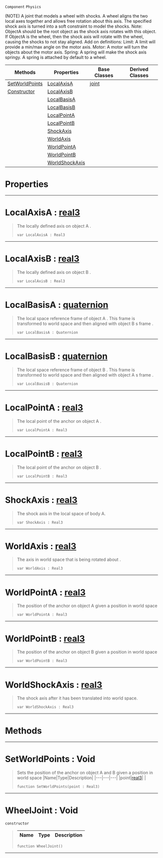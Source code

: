  `Component` `Physics`



(NOTE) A joint that models a wheel with shocks. A wheel aligns the two local axes together and allows free rotation about this axis. The specified shock axis is turned into a soft constraint to model the shocks. Note: ObjectA should be the root object as the shock axis rotates with this object. If ObjectA is the wheel, then the shock axis will rotate with the wheel, causing the shocks to not stay aligned. Add on definitions: Limit: A limit will provide a min/max angle on the motor axis. Motor: A motor will turn the objects about the motor axis. Spring: A spring will make the shock axis springy. A spring is attached by default to a wheel.

|Methods|Properties|Base Classes|Derived Classes|
|---|---|---|---|
|[ SetWorldPoints](https://github.com/PlasmaEngine/PlasmaDocs/blob/master/code_reference/class_reference/wheeljoint.markdown#setworldpoints-void)|[ LocalAxisA](https://github.com/PlasmaEngine/PlasmaDocs/blob/master/code_reference/class_reference/wheeljoint.markdown#localaxisa-plasma-engine-d)|[joint](https://github.com/PlasmaEngine/PlasmaDocs/blob/master/code_reference/class_reference/joint.markdown)| |
|[ Constructor](https://github.com/PlasmaEngine/PlasmaDocs/blob/master/code_reference/class_reference/wheeljoint.markdown#wheeljoint-void)|[ LocalAxisB](https://github.com/PlasmaEngine/PlasmaDocs/blob/master/code_reference/class_reference/wheeljoint.markdown#localaxisb-plasma-engine-d)| | |
| |[ LocalBasisA](https://github.com/PlasmaEngine/PlasmaDocs/blob/master/code_reference/class_reference/wheeljoint.markdown#localbasisa-plasma-engine)| | |
| |[ LocalBasisB](https://github.com/PlasmaEngine/PlasmaDocs/blob/master/code_reference/class_reference/wheeljoint.markdown#localbasisb-plasma-engine)| | |
| |[ LocalPointA](https://github.com/PlasmaEngine/PlasmaDocs/blob/master/code_reference/class_reference/wheeljoint.markdown#localpointa-plasma-engine)| | |
| |[ LocalPointB](https://github.com/PlasmaEngine/PlasmaDocs/blob/master/code_reference/class_reference/wheeljoint.markdown#localpointb-plasma-engine)| | |
| |[ ShockAxis](https://github.com/PlasmaEngine/PlasmaDocs/blob/master/code_reference/class_reference/wheeljoint.markdown#shockaxis-plasma-engine-do)| | |
| |[ WorldAxis](https://github.com/PlasmaEngine/PlasmaDocs/blob/master/code_reference/class_reference/wheeljoint.markdown#worldaxis-plasma-engine-do)| | |
| |[ WorldPointA](https://github.com/PlasmaEngine/PlasmaDocs/blob/master/code_reference/class_reference/wheeljoint.markdown#worldpointa-plasma-engine)| | |
| |[ WorldPointB](https://github.com/PlasmaEngine/PlasmaDocs/blob/master/code_reference/class_reference/wheeljoint.markdown#worldpointb-plasma-engine)| | |
| |[ WorldShockAxis](https://github.com/PlasmaEngine/PlasmaDocs/blob/master/code_reference/class_reference/wheeljoint.markdown#worldshockaxis-plasma-engi)| | |


 #  Properties


---  
 #  LocalAxisA : [real3](https://github.com/PlasmaEngine/PlasmaDocs/blob/master/code_reference/lightning_base_types/real3.markdown)

> The locally defined axis on object A . 
> ``` lang=cpp, name=Lightning
> var LocalAxisA : Real3


---  
 #  LocalAxisB : [real3](https://github.com/PlasmaEngine/PlasmaDocs/blob/master/code_reference/lightning_base_types/real3.markdown)

> The locally defined axis on object B . 
> ``` lang=cpp, name=Lightning
> var LocalAxisB : Real3


---  
 #  LocalBasisA : [quaternion](https://github.com/PlasmaEngine/PlasmaDocs/blob/master/code_reference/lightning_base_types/quaternion.markdown)

> The local space reference frame of object A . This frame is transformed to world space and then aligned with object B s frame . 
> ``` lang=cpp, name=Lightning
> var LocalBasisA : Quaternion


---  
 #  LocalBasisB : [quaternion](https://github.com/PlasmaEngine/PlasmaDocs/blob/master/code_reference/lightning_base_types/quaternion.markdown)

> The local space reference frame of object B . This frame is transformed to world space and then aligned with object A s frame . 
> ``` lang=cpp, name=Lightning
> var LocalBasisB : Quaternion


---  
 #  LocalPointA : [real3](https://github.com/PlasmaEngine/PlasmaDocs/blob/master/code_reference/lightning_base_types/real3.markdown)

> The local point of the anchor on object A . 
> ``` lang=cpp, name=Lightning
> var LocalPointA : Real3


---  
 #  LocalPointB : [real3](https://github.com/PlasmaEngine/PlasmaDocs/blob/master/code_reference/lightning_base_types/real3.markdown)

> The local point of the anchor on object B . 
> ``` lang=cpp, name=Lightning
> var LocalPointB : Real3


---  
 #  ShockAxis : [real3](https://github.com/PlasmaEngine/PlasmaDocs/blob/master/code_reference/lightning_base_types/real3.markdown)

> The shock axis in the local space of body A.
> ``` lang=cpp, name=Lightning
> var ShockAxis : Real3


---  
 #  WorldAxis : [real3](https://github.com/PlasmaEngine/PlasmaDocs/blob/master/code_reference/lightning_base_types/real3.markdown)

> The axis in world space that is being rotated about . 
> ``` lang=cpp, name=Lightning
> var WorldAxis : Real3


---  
 #  WorldPointA : [real3](https://github.com/PlasmaEngine/PlasmaDocs/blob/master/code_reference/lightning_base_types/real3.markdown)

> The position of the anchor on object A given a position in world space 
> ``` lang=cpp, name=Lightning
> var WorldPointA : Real3


---  
 #  WorldPointB : [real3](https://github.com/PlasmaEngine/PlasmaDocs/blob/master/code_reference/lightning_base_types/real3.markdown)

> The position of the anchor on object B given a position in world space 
> ``` lang=cpp, name=Lightning
> var WorldPointB : Real3


---  
 #  WorldShockAxis : [real3](https://github.com/PlasmaEngine/PlasmaDocs/blob/master/code_reference/lightning_base_types/real3.markdown)

> The shock axis after it has been translated into world space.
> ``` lang=cpp, name=Lightning
> var WorldShockAxis : Real3


---  
 #  Methods


---  
 #  SetWorldPoints : Void

> Sets the position of the anchor on object A and B given a position in world space 
> |Name|Type|Description|
> |---|---|---|
> |point|[real3](https://github.com/PlasmaEngine/PlasmaDocs/blob/master/code_reference/lightning_base_types/real3.markdown)| |
> ``` lang=cpp, name=Lightning
> function SetWorldPoints(point : Real3)
> ``` 


---  
 #  WheelJoint : Void

 `constructor`

> 
> |Name|Type|Description|
> |---|---|---|
> ``` lang=cpp, name=Lightning
> function WheelJoint()
> ``` 


---  
 

 